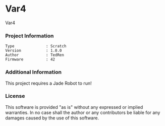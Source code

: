 Var4
================

Var4

### Project Information
```
Type              : Scratch
Version           : 1.0.0
Author            : TedRen
Firmware          : 42
```

### Additional Information
This project requires a Jade Robot to run!

### License
This software is provided "as is" without any expressed or implied warranties.  In no case shall the author or any contributors be liable for any damages caused by the use of this software.

